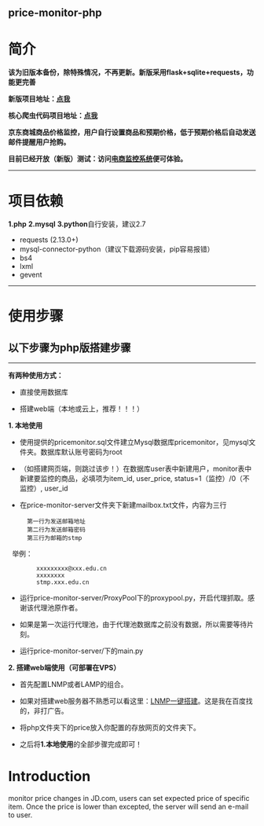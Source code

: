 price-monitor-php
-----

# 简介
**该为旧版本备份，除特殊情况，不再更新。新版采用flask+sqlite+requests，功能更完善**

**新版项目地址：<a href="https://github.com/qqxx6661/flask_yzd">点我</a>**

**核心爬虫代码项目地址：<a href="https://github.com/qqxx6661/price-monitor">点我</a>**

**京东商城商品价格监控，用户自行设置商品和预期价格，低于预期价格后自动发送邮件提醒用户抢购。**

**目前已经开放（新版）测试：访问<a href="http://www.usau-buy.me/">电商监控系统</a>便可体验。**


-----

# 项目依赖
**1.php**
**2.mysql**
**3.python**自行安装，建议2.7

- requests (2.13.0+)
- mysql-connector-python（建议下载源码安装，pip容易报错）
- bs4
- lxml
- gevent

-----
# 使用步骤
## 以下步骤为php版搭建步骤
-----
**有两种使用方式：**

- 直接使用数据库 

- 搭建web端（本地或云上，推荐！！！）

**1. 本地使用**

- 使用提供的pricemonitor.sql文件建立Mysql数据库pricemonitor，见mysql文件夹。数据库默认账号密码为root

- （如搭建网页端，则跳过该步！）在数据库user表中新建用户，monitor表中新建要监控的商品，必填项为item_id, user_price, status=1（监控）/0（不监控）, user_id

- 在price-monitor-server文件夹下新建mailbox.txt文件，内容为三行

        第一行为发送邮箱地址
        第二行为发送邮箱密码
        第三行为邮箱的stmp

       举例：
```
        xxxxxxxxx@xxx.edu.cn  
        xxxxxxxx
        stmp.xxx.edu.cn
```

- 运行price-monitor-server/ProxyPool下的proxypool.py，开启代理抓取。感谢该代理池原作者。

- 如果是第一次运行代理池，由于代理池数据库之前没有数据，所以需要等待片刻。

- 运行price-monitor-server/下的main.py



**2. 搭建web端使用（可部署在VPS）**

- 首先配置LNMP或者LAMP的组合。

- 如果对搭建web服务器不熟悉可以看这里：<a href="https://lnmp.org/download.html">LNMP一键搭建</a>。这是我在百度找的，非打广告。

- 将php文件夹下的price放入你配置的存放网页的文件夹下。

- 之后将**1.本地使用**的全部步骤完成即可！


# Introduction

monitor price changes in JD.com, users can set expected price of specific item. Once the price is lower than excepted, the server will send an e-mail to user.


